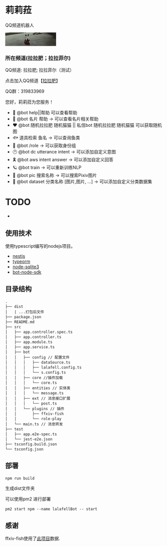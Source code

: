# 莉莉菈 

QQ频道机器人

![pongpongpong](./building.gif)

### 所在频道(拉拉肥；拉拉菲尔)

QQ频道: 拉拉肥; 拉拉菲尔（测试）

点击加入QQ频道【[拉拉肥](https://qun.qq.com/qqweb/qunpro/share?_wv=3&_wwv=128&appChannel=share&inviteCode=3XQuR&businessType=9&from=181074&biz=ka&shareSource=5)】

QQ群：319833969

您好，莉莉菈为您服务！
- 📕 @bot help||帮助 可以查看帮助
- 🌱 @bot 名片 帮助 -> 可以查看名片相关帮助
- ♥ @bot 随机拉拉肥 随机猫猫 || 私信bot 随机拉拉肥 随机猫猫  可以获取随机图
- 🐟 道具检索 鱼名 -> 可以查询鱼类
- 👴 @bot /role -> 可以获取身份组
- 🕐 @bot dc utterance intent -> 可以添加自定义意图
- 🎗️ @bot aws intent answer -> 可以添加自定义回答 
- 🪐 @bot train -> 可以重新训练NLP
- 📔 @bot pic 搜索名称 -> 可以搜索Pixiv图片
- 📗 @bot dataset 分类名称 [图片,图片, ...] -> 可以添加自定义分类数据集
# TODO
- 

## 使用技术
使用typescript编写的nodejs项目。
- [nestjs](https://github.com/nestjs/nest)
- [typeorm](https://github.com/typeorm/typeorm) 
- [node-sqlite3](https://github.com/TryGhost/node-sqlite3)
- [bot-node-sdk](https://github.com/tencent-connect/bot-node-sdk)

## 目录结构

```
.
├── dist
│   | ...打包后文件
├── package.json
├── README.md
├── src
│   ├── app.controller.spec.ts
│   ├── app.controller.ts
│   ├── app.module.ts
│   ├── app.service.ts
│   ├── bot
│   │   ├── config // 配置文件
│   │   │   ├── dataSource.ts
│   │   │   ├── lalafell.config.ts
│   │   │   └── s.config.ts
│   │   ├── core //插件加载
│   │   │   └── core.ts
│   │   ├── entities // 实体类
│   │   │   └── message.ts
│   │   ├── ext // 消息接口扩展
│   │   │   └── post.ts
│   │   └── plugins // 插件
│   │       ├── ffxiv-fish
│   │       └── role-play
│   └── main.ts // 消息转发
├── test
│   ├── app.e2e-spec.ts
│   └── jest-e2e.json
├── tsconfig.build.json
└── tsconfig.json
```
## 部署
```language = bash
npm run build
```
生成dist文件夹

可以使用pm2 进行部署
```language = bash
pm2 start npm --name lalafellBot -- start
```
## 感谢
ffxiv-fish使用了[此项目](https://github.com/thewakingsands/ffxiv-datamining-cn)数据.
